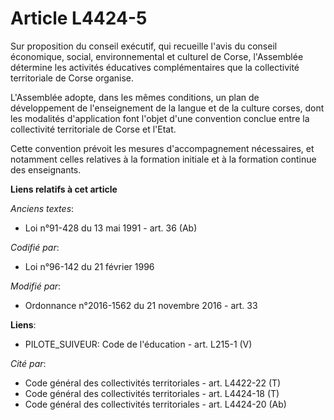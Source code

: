 # Article L4424-5

Sur proposition du conseil exécutif, qui recueille l'avis du       conseil économique, social, environnemental et culturel de
Corse, l'Assemblée détermine les activités éducatives complémentaires que la collectivité territoriale de Corse organise. 

L'Assemblée adopte, dans les mêmes conditions, un plan de développement de l'enseignement de la langue et de la culture
corses, dont les modalités d'application font l'objet d'une convention conclue entre la collectivité territoriale de Corse et
l'Etat. 

Cette convention prévoit les mesures d'accompagnement nécessaires, et notamment celles relatives à la formation initiale et à
la formation continue des enseignants.

**Liens relatifs à cet article**

_Anciens textes_:

  - Loi n°91-428 du 13 mai 1991 - art. 36 (Ab)

_Codifié par_:

  - Loi n°96-142 du 21 février 1996

_Modifié par_:

  - Ordonnance n°2016-1562 du 21 novembre 2016 - art. 33

**Liens**:

  - PILOTE_SUIVEUR: Code de l'éducation - art. L215-1 (V)

_Cité par_:

  - Code général des collectivités territoriales - art. L4422-22 (T)
  - Code général des collectivités territoriales - art. L4424-18 (T)
  - Code général des collectivités territoriales - art. L4424-20 (Ab)
